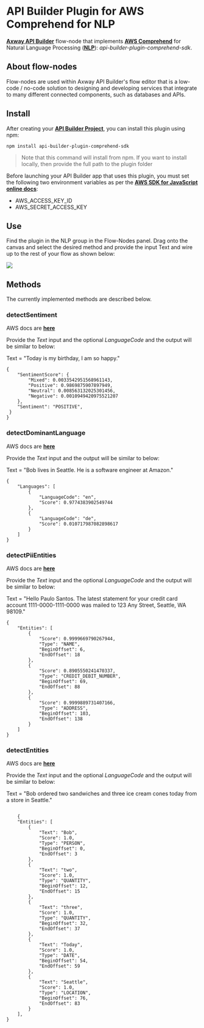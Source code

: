 # API Builder Plugin for AWS Comprehend for NLP

[**Axway API Builder**](https://docs.axway.com/bundle/API_Builder_4x_allOS_en/page/api_builder.html) flow-node that implements [**AWS Comprehend**](https://docs.aws.amazon.com/comprehend/index.html) for Natural Language Processing ([**NLP**](https://en.wikipedia.org/wiki/Natural_language_processing)): *api-builder-plugin-comprehend-sdk*.

## About flow-nodes

Flow-nodes are used within Axway API Builder's flow editor that is a low-code / no-code solution to designing and developing services
that integrate to many different connected components, such as databases and APIs.

## Install

After creating your [**API Builder Project**](https://docs.axway.com/bundle/API_Builder_4x_allOS_en/page/api_builder_getting_started_guide.html), you can install this plugin using npm:

```
npm install api-builder-plugin-comprehend-sdk
```

> Note that this command will install from npm. If you want to install locally, then provide the full path to the plugin folder

Before launching your API Builder app that uses this plugin, you must set the following two environment variables as per the [**AWS SDK for JavaScript online docs**](https://docs.aws.amazon.com/sdk-for-javascript/v2/developer-guide/loading-node-credentials-environment.html):

* AWS_ACCESS_KEY_ID
* AWS_SECRET_ACCESS_KEY

## Use

Find the plugin in the NLP group in the Flow-Nodes panel. Drag onto the canvas and select the desired method and provide the input Text and wire up to the rest of your flow as shown below:

![](https://i.imgur.com/TgFdvHk.png)

## Methods

The currently implemented methods are described below.

### detectSentiment

AWS docs are [**here**](https://docs.aws.amazon.com/comprehend/latest/dg/API_DetectSentiment.html)

Provide the *Text* input and the optional *LanguageCode* and the output will be similar to below:

Text = "Today is my birthday, I am so happy."

```
{
    "SentimentScore": {
        "Mixed": 0.0033542951568961143,
        "Positive": 0.9869875907897949,
        "Neutral": 0.008563132025301456,
        "Negative": 0.0010949420975521207
    },
    "Sentiment": "POSITIVE",
 }   
}
```

### detectDominantLanguage

AWS docs are [**here**](https://docs.aws.amazon.com/comprehend/latest/dg/API_DetectDominantLanguage.html)

Provide the *Text* input and the output will be similar to below:

Text = "Bob lives in Seattle. He is a software engineer at Amazon."

```
{
    "Languages": [
        {
            "LanguageCode": "en",
            "Score": 0.9774383902549744
        },
        {
            "LanguageCode": "de",
            "Score": 0.010717987082898617
        }
    ]
}
```

### detectPiiEntities

AWS docs are [**here**](https://docs.aws.amazon.com/comprehend/latest/dg/API_DetectPiiEntities.html)

Provide the *Text* input and the optional *LanguageCode* and the output will be similar to below:

Text = "Hello Paulo Santos. The latest statement for your credit card account 1111-0000-1111-0000 was mailed to 123 Any Street, Seattle, WA 98109."

```
{
    "Entities": [
        {
            "Score": 0.9999669790267944,
            "Type": "NAME",
            "BeginOffset": 6,
            "EndOffset": 18
        },
        {
            "Score": 0.8905550241470337,
            "Type": "CREDIT_DEBIT_NUMBER",
            "BeginOffset": 69,
            "EndOffset": 88
        },
        {
            "Score": 0.9999889731407166,
            "Type": "ADDRESS",
            "BeginOffset": 103,
            "EndOffset": 138
        }
    ]
}
```

### detectEntities

AWS docs are [**here**](https://docs.aws.amazon.com/comprehend/latest/dg/API_DetectEntities.html)

Provide the *Text* input and the optional *LanguageCode* and the output will be similar to below:

Text = "Bob ordered two sandwiches and three ice cream cones today from a store in Seattle."

```

    {
    "Entities": [
        {
            "Text": "Bob",
            "Score": 1.0,
            "Type": "PERSON",
            "BeginOffset": 0,
            "EndOffset": 3
        },
        {
            "Text": "two",
            "Score": 1.0,
            "Type": "QUANTITY",
            "BeginOffset": 12,
            "EndOffset": 15
        },
        {
            "Text": "three",
            "Score": 1.0,
            "Type": "QUANTITY",
            "BeginOffset": 32,
            "EndOffset": 37
        },
        {
            "Text": "Today",
            "Score": 1.0,
            "Type": "DATE",
            "BeginOffset": 54,
            "EndOffset": 59
        },
        {
            "Text": "Seattle",
            "Score": 1.0,
            "Type": "LOCATION",
            "BeginOffset": 76,
            "EndOffset": 83
        }
    ],
}

        
```

